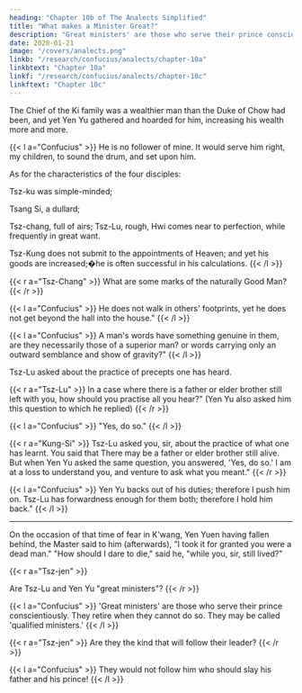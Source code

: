 ```yaml
---
heading: "Chapter 10b of The Analects Simplified"
title: "What makes a Minister Great?"
description: "Great ministers' are those who serve their prince conscientiously. They retire when they cannot do so. They may be called 'qualified ministers.'"
date: 2020-01-21
image: "/covers/analects.png"
linkb: "/research/confucius/analects/chapter-10a"
linkbtext: "Chapter 10a"
linkf: "/research/confucius/analects/chapter-10c"
linkftext: "Chapter 10c"
---
```



The Chief of the Ki family was a wealthier man than the Duke of Chow had been, and yet Yen Yu gathered and hoarded for him, increasing his wealth more and more. 

{{< l a="Confucius" >}}
He is no follower of mine. It would serve him right, my children, to sound the drum, and set upon him.

As for the characteristics of the four disciples:

Tsz-ku was simple-minded; 

Tsang Si, a dullard; 

Tsz-chang, full of airs; Tsz-Lu, rough, Hwi comes near to perfection, while frequently in great want. 

Tsz-Kung does not submit to the appointments of Heaven; and yet his goods are increased;�he is often successful in his calculations.
{{< /l >}}

{{< r a="Tsz-Chang" >}}
What are some marks of the naturally Good Man?
{{< /r >}}


{{< l a="Confucius" >}}
He does not walk in others' footprints, yet he does not get beyond the hall into the house."
{{< /l >}}


{{< l a="Confucius" >}}
A man's words have something genuine in them, are they necessarily those of a superior man? or words carrying only an outward semblance and show of gravity?" 
{{< /l >}}

Tsz-Lu asked about the practice of precepts one has heard. 

{{< r a="Tsz-Lu" >}}
In a case where there is a father or elder brother still left with you, how should you practise all you hear?" (Yen Yu also asked him this question to which he replied)
{{< /r >}} 

{{< l a="Confucius" >}}
"Yes, do so." 
{{< /l >}}


{{< r a="Kung-Si" >}}
Tsz-Lu asked you, sir, about the practice of what one has learnt. You said that There may be a father or elder brother still alive. But when Yen Yu asked the same question, you answered, 'Yes, do so.' I am at a loss to understand you, and venture to ask what you meant." 
{{< /r >}}


{{< l a="Confucius" >}}
Yen Yu backs out of his duties; therefore I push him on. Tsz-Lu has forwardness enough for them both; therefore I hold him back."
{{< /l >}}

---

On the occasion of that time of fear in K'wang, Yen Yuen having fallen behind, the Master said to him (afterwards), "I took it for granted you were a dead man." "How should I dare to die," said he, "while you, sir, still lived?" 


{{< r a="Tsz-jen" >}}
<!-- <div class="right ki-tsz-jen"> -->
Are Tsz-Lu and Yen Yu "great ministers"?
{{< /r >}}


{{< l a="Confucius" >}}
'Great ministers' are those who serve their prince conscientiously. They retire when they cannot do so. They may be called 'qualified ministers.' 
{{< /l >}}

{{< r a="Tsz-jen" >}}
Are they the kind that will follow their leader?
{{< /r >}}


{{< l a="Confucius" >}}
They would not follow him who should slay his father and his prince!
{{< /l >}}
